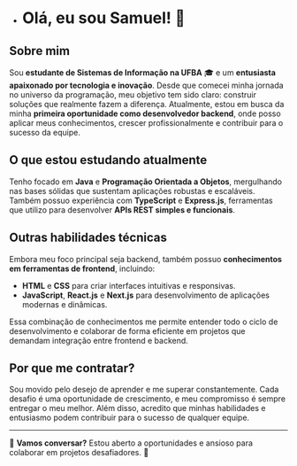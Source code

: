 - # Olá, eu sou Samuel! 👋

## Sobre mim

Sou **estudante de Sistemas de Informação na UFBA** 🎓 e um **entusiasta apaixonado por tecnologia e inovação**. Desde que comecei minha jornada no universo da programação, meu objetivo tem sido claro: construir soluções que realmente fazem a diferença. Atualmente, estou em busca da minha **primeira oportunidade como desenvolvedor backend**, onde posso aplicar meus conhecimentos, crescer profissionalmente e contribuir para o sucesso da equipe.

## O que estou estudando atualmente

Tenho focado em **Java** e **Programação Orientada a Objetos**, mergulhando nas bases sólidas que sustentam aplicações robustas e escaláveis. Também possuo experiência com **TypeScript** e **Express.js**, ferramentas que utilizo para desenvolver **APIs REST simples e funcionais**.

## Outras habilidades técnicas

Embora meu foco principal seja backend, também possuo **conhecimentos em ferramentas de frontend**, incluindo:

- **HTML** e **CSS** para criar interfaces intuitivas e responsivas.
- **JavaScript**, **React.js** e **Next.js** para desenvolvimento de aplicações modernas e dinâmicas.

Essa combinação de conhecimentos me permite entender todo o ciclo de desenvolvimento e colaborar de forma eficiente em projetos que demandam integração entre frontend e backend.

## Por que me contratar?

Sou movido pelo desejo de aprender e me superar constantemente. Cada desafio é uma oportunidade de crescimento, e meu compromisso é sempre entregar o meu melhor. Além disso, acredito que minhas habilidades e entusiasmo podem contribuir para o sucesso de qualquer equipe.

---

💬 **Vamos conversar?** Estou aberto a oportunidades e ansioso para colaborar em projetos desafiadores. 🚀
